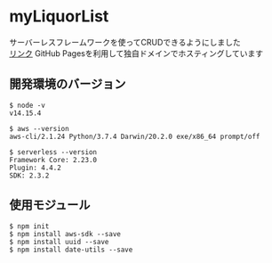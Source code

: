 # myLiquorList

サーバーレスフレームワークを使ってCRUDできるようにしました  
[リンク](https://liquor.saku-dev.space/)
GitHub Pagesを利用して独自ドメインでホスティングしています

## 開発環境のバージョン

```
$ node -v
v14.15.4
```

```
$ aws --version
aws-cli/2.1.24 Python/3.7.4 Darwin/20.2.0 exe/x86_64 prompt/off
```
```
$ serverless --version
Framework Core: 2.23.0
Plugin: 4.4.2
SDK: 2.3.2
```

## 使用モジュール

```
$ npm init
$ npm install aws-sdk --save
$ npm install uuid --save
$ npm install date-utils --save
```